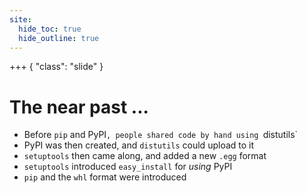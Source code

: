 ```yaml
---
site:
  hide_toc: true
  hide_outline: true
---
```


+++ { "class": "slide" }

# The near past ...

- Before `pip` and PyPI`, people shared code by hand using `distutils`
- PyPI was then created, and `distutils` could upload to it
- `setuptools` then came along, and added a new `.egg` format
- `setuptools` introduced `easy_install` for _using_ PyPI
- `pip` and the `whl` format were introduced

